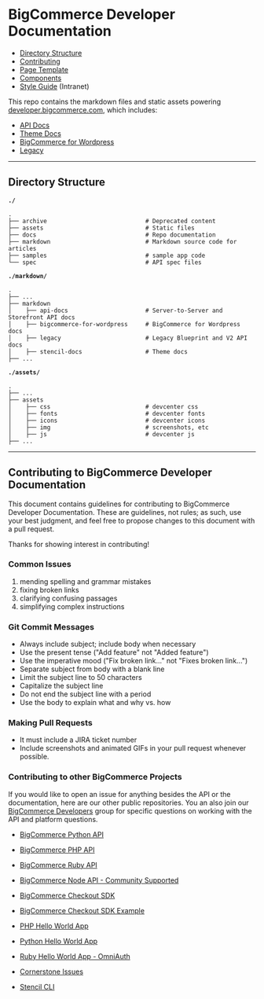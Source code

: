 # BigCommerce Developer Documentation

- [Directory Structure](#structure)
- [Contributing](#contributing)
- [Page Template](/markdown/_page_template.md)
- [Components](/markdown/_components.md)
- [Style Guide](https://intranet.bigcommerce.com/display/clientsuccess/Developer+Documentation+Style+Guide) (Intranet)


This repo contains the markdown files and static assets powering [developer.bigcommerce.com](https://developer.bigcommerce.com/stencil-docs), which includes: 
* [API Docs](https://developer.bigcommerce.com/api-docs)
* [Theme Docs](https://developer.bigcommerce.com/stencil-docs)
* [BigCommerce for Wordpress](https://developer.bigcommerce.com/bigcommerce-for-wordpress)
* [Legacy](https://developer.bigcommerce.com/legacy)

---

## Directory Structure

<a id="structure"></a>

**`./`**
```shell
.
├── archive                            # Deprecated content
├── assets                             # Static files
├── docs                               # Repo documentation
├── markdown                           # Markdown source code for articles
├── samples                            # sample app code
└── spec                               # API spec files
```

**`./markdown/`**

```shell
.
├── ...
├── markdown                           
│    ├── api-docs                      # Server-to-Server and Storefront API docs
│    ├── bigcommerce-for-wordpress     # BigCommerce for Wordpress docs
│    ├── legacy                        # Legacy Blueprint and V2 API docs
│    ├── stencil-docs                  # Theme docs
├── ...
```

**`./assets/`**
```shell
.
├── ...
├── assets                             
│    ├── css                           # devcenter css
│    ├── fonts                         # devcenter fonts
│    ├── icons                         # devcenter icons
│    ├── img                           # screenshots, etc
│    ├── js                            # devcenter js 
├── ...
```

---

## Contributing to BigCommerce Developer Documentation

<a id="contributing"></a>

This document contains guidelines for contributing to BigCommerce Developer Documentation. These are guidelines, not rules; as such, use your best judgment, and feel free to propose changes to this document with a pull request.

Thanks for showing interest in contributing!

### Common Issues 

1. mending spelling and grammar mistakes
2. fixing broken links
3. clarifying confusing passages
4. simplifying complex instructions

###  Git Commit Messages
* Always include subject; include body when necessary
* Use the present tense ("Add feature" not "Added feature")
* Use the imperative mood ("Fix broken link..." not "Fixes broken link...")
* Separate subject from body with a blank line
* Limit the subject line to 50 characters
* Capitalize the subject line
* Do not end the subject line with a period
* Use the body to explain what and why vs. how

### Making Pull Requests
* It must include a JIRA ticket number
* Include screenshots and animated GIFs in your pull request whenever possible.

### Contributing to other BigCommerce Projects

If you would like to open an issue for anything besides the API or the documentation, here are our other public repositories. 
You an also join our [BigCommerce Developers](https://support.bigcommerce.com/s/group/0F913000000HLjECAW/bigcommerce-developers) group for specific questions on working with the API and platform questions. 

- [BigCommerce Python API](https://github.com/bigcommerce/bigcommerce-api-python)
- [BigCommerce PHP API](https://github.com/bigcommerce/bigcommerce-api-php)
- [BigCommerce Ruby API](https://github.com/bigcommerce/bigcommerce-api-ruby)
- [BigCommerce Node API - Community Supported](https://github.com/getconversio/node-bigcommerce)


- [BigCommerce Checkout SDK](https://github.com/bigcommerce/checkout-sdk-js)
- [BigCommerce Checkout SDK Example](https://github.com/bigcommerce/checkout-sdk-js-example)


- [PHP Hello World App](https://github.com/bigcommerce/hello-world-app-php-silex)
- [Python Hello World App](https://github.com/bigcommerce/hello-world-app-python-flask)
- [Ruby Hello World App - OmniAuth](https://github.com/bigcommerce/omniauth-bigcommerce)


- [Cornerstone Issues](https://github.com/bigcommerce/cornerstone)
- [Stencil CLI](https://github.com/bigcommerce/stencil-cli)